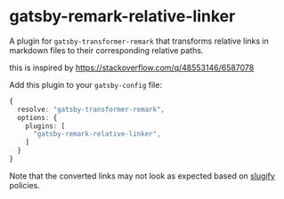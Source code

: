 # gatsby-remark-relative-linker

A plugin for `gatsby-transformer-remark` that transforms relative links in markdown files to their corresponding relative paths.

this is inspired by https://stackoverflow.com/q/48553146/6587078

Add this plugin to your `gatsby-config` file:

```typescript
{
  resolve: "gatsby-transformer-remark",
  options: {
    plugins: [
      "gatsby-remark-relative-linker",
    ]
  }
}
```

Note that the converted links may not look as expected based on [slugify](https://www.gatsbyjs.com/docs/creating-slugs-for-pages/) policies.

